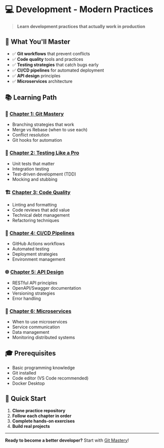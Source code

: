 # 💻 Development - Modern Practices

> **Learn development practices that actually work in production**

## 🎯 What You'll Master

- ✅ **Git workflows** that prevent conflicts
- ✅ **Code quality** tools and practices
- ✅ **Testing strategies** that catch bugs early
- ✅ **CI/CD pipelines** for automated deployment
- ✅ **API design** principles
- ✅ **Microservices** architecture

## 📚 Learning Path

### 🔧 [Chapter 1: Git Mastery](./01-git-mastery/)
- Branching strategies that work
- Merge vs Rebase (when to use each)
- Conflict resolution
- Git hooks for automation

### 🧪 [Chapter 2: Testing Like a Pro](./02-testing-strategies/)
- Unit tests that matter
- Integration testing
- Test-driven development (TDD)
- Mocking and stubbing

### 🏗️ [Chapter 3: Code Quality](./03-code-quality/)
- Linting and formatting
- Code reviews that add value
- Technical debt management
- Refactoring techniques

### 🚀 [Chapter 4: CI/CD Pipelines](./04-cicd-pipelines/)
- GitHub Actions workflows
- Automated testing
- Deployment strategies
- Environment management

### 🌐 [Chapter 5: API Design](./05-api-design/)
- RESTful API principles
- OpenAPI/Swagger documentation
- Versioning strategies
- Error handling

### 🏢 [Chapter 6: Microservices](./06-microservices/)
- When to use microservices
- Service communication
- Data management
- Monitoring distributed systems

## 🎓 Prerequisites

- Basic programming knowledge
- Git installed
- Code editor (VS Code recommended)
- Docker Desktop

## 🚀 Quick Start

1. **Clone practice repository**
2. **Follow each chapter in order**
3. **Complete hands-on exercises**
4. **Build real projects**

---

**Ready to become a better developer?** Start with [Git Mastery](./01-git-mastery/)!
